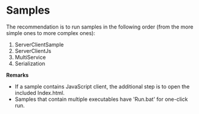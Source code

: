 Samples
=====================

The recommendation is to run samples in the following order (from the more simple ones to more complex ones):

1. ServerClientSample
2. ServerClientJs
3. MultiService
4. Serialization

**Remarks**  
+ If a sample contains JavaScript client, the additional step is to open the included Index.html.
+ Samples that contain multiple executables have 'Run.bat' for one-click run.


